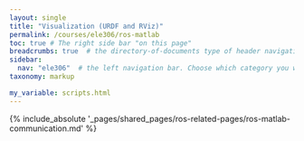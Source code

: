 ```yaml
---
layout: single
title: "Visualization (URDF and RViz)"
permalink: /courses/ele306/ros-matlab
toc: true # The right side bar "on this page"
breadcrumbs: true  # the directory-of-documents type of header navigation
sidebar:
  nav: "ele306"  # the left navigation bar. Choose which category you want.
taxonomy: markup

my_variable: scripts.html
---
```



{% include_absolute '_pages/shared_pages/ros-related-pages/ros-matlab-communication.md' %}